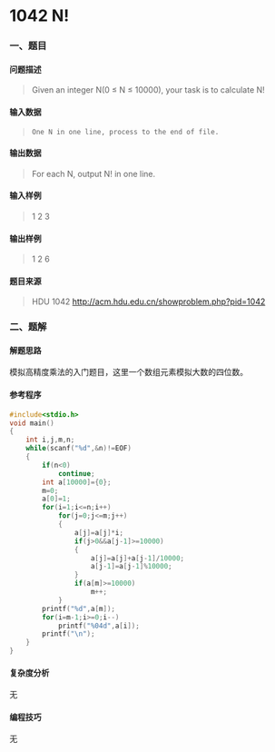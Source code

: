 # 1042 N!

### 一、题目

#### 问题描述

>   Given an integer N(0 ≤ N ≤ 10000), your task is to calculate N!

#### 输入数据

>     One N in one line, process to the end of file.

#### 输出数据

>   For each N, output N! in one line.

#### 输入样例

> 1 
> 2 
> 3

#### 输出样例

> 1 
> 2 
> 6

#### 题目来源

> HDU 1042 http://acm.hdu.edu.cn/showproblem.php?pid=1042

### 二、题解

#### 解题思路

模拟高精度乘法的入门题目，这里一个数组元素模拟大数的四位数。

#### 参考程序

```c
#include<stdio.h>
void main()
{
	int i,j,m,n;
	while(scanf("%d",&n)!=EOF)
	{
		if(n<0)
			continue;
		int a[10000]={0};
		m=0;
		a[0]=1;
		for(i=1;i<=n;i++)
			for(j=0;j<=m;j++)
			{
				a[j]=a[j]*i;
				if(j>0&&a[j-1]>=10000)
				{
					a[j]=a[j]+a[j-1]/10000;
					a[j-1]=a[j-1]%10000;
				}
				if(a[m]>=10000)
					m++;
			}
		printf("%d",a[m]);
		for(i=m-1;i>=0;i--)
			printf("%04d",a[i]);
		printf("\n");
	}			
}
```

#### 复杂度分析

无

#### 编程技巧

无